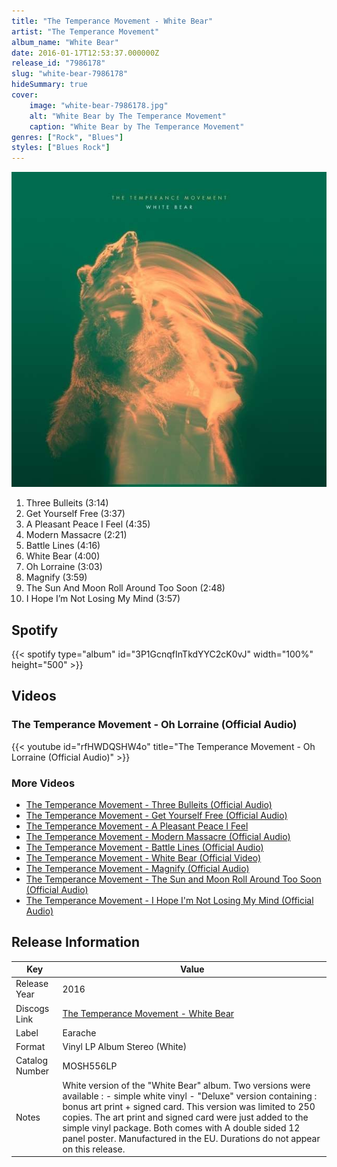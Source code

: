 ```yaml
---
title: "The Temperance Movement - White Bear"
artist: "The Temperance Movement"
album_name: "White Bear"
date: 2016-01-17T12:53:37.000000Z
release_id: "7986178"
slug: "white-bear-7986178"
hideSummary: true
cover:
    image: "white-bear-7986178.jpg"
    alt: "White Bear by The Temperance Movement"
    caption: "White Bear by The Temperance Movement"
genres: ["Rock", "Blues"]
styles: ["Blues Rock"]
---
```


![White Bear by The Temperance Movement](white-bear-7986178.jpg)

<!-- section break -->

1. Three Bulleits (3:14)
2. Get Yourself Free (3:37)
3. A Pleasant Peace I Feel (4:35)
4. Modern Massacre (2:21)
5. Battle Lines (4:16)
6. White Bear (4:00)
7. Oh Lorraine (3:03)
8. Magnify (3:59)
9. The Sun And Moon Roll Around Too Soon (2:48)
10. I Hope I’m Not Losing My Mind (3:57)

<!-- section break -->


## Spotify
{{< spotify type="album" id="3P1GcnqfInTkdYYC2cK0vJ" width="100%" height="500" >}}



## Videos
### The Temperance Movement - Oh Lorraine (Official Audio)
{{< youtube id="rfHWDQSHW4o" title="The Temperance Movement - Oh Lorraine (Official Audio)" >}}<br>

### More Videos

- [The Temperance Movement - Three Bulleits (Official Audio)](https://www.youtube.com/watch?v=Cv2qj9Vm7uo)
- [The Temperance Movement - Get Yourself Free (Official Audio)](https://www.youtube.com/watch?v=Lza9M-5dL0s)
- [The Temperance Movement - A Pleasant Peace I Feel](https://www.youtube.com/watch?v=AQomdsAOUTI)
- [The Temperance Movement - Modern Massacre (Official Audio)](https://www.youtube.com/watch?v=-irzsO3cCFE)
- [The Temperance Movement - Battle Lines (Official Audio)](https://www.youtube.com/watch?v=jRo-40H_z7M)
- [The Temperance Movement - White Bear (Official Video)](https://www.youtube.com/watch?v=jus0LDfjKQ8)
- [The Temperance Movement - Magnify (Official Audio)](https://www.youtube.com/watch?v=OqAJsDdNars)
- [The Temperance Movement - The Sun and Moon Roll Around Too Soon (Official Audio)](https://www.youtube.com/watch?v=_8MZg6H6CCw)
- [The Temperance Movement - I Hope I'm Not Losing My Mind (Official Audio)](https://www.youtube.com/watch?v=vLH6Uy_TlwI)


## Release Information
|  Key           | Value                                                |
| ---------------| ---------------------------------------------------- |
| Release Year   | 2016                                   |
| Discogs Link   | [The Temperance Movement - White Bear](https://www.discogs.com/release/7986178-The-Temperance-Movement-White-Bear) |
| Label          | Earache |
| Format         | Vinyl LP Album Stereo (White) |
| Catalog Number | MOSH556LP |
| Notes | White version of the "White Bear" album. Two versions were available : - simple white vinyl - "Deluxe" version containing : bonus art print + signed card. This version was limited to 250 copies. The art print and signed card were just added to the simple vinyl package. Both comes with A double sided 12 panel poster.  Manufactured in the EU.  Durations do not appear on this release.  |